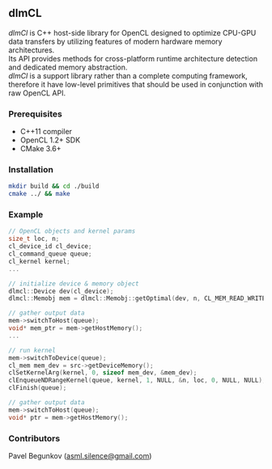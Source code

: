 ## dlmCL

_dlmCl_ is C++ host-side library for OpenCL designed to optimize CPU-GPU data transfers by utilizing features of modern hardware memory architectures.  
Its API provides methods for cross-platform runtime architecture detection and dedicated memory abstraction.  
_dlmCl_ is a support library rather than a complete computing framework, therefore it have low-level primitives that should be used in conjunction with raw OpenCL API.  

### Prerequisites

* C++11 compiler
* OpenCL 1.2+ SDK
* CMake 3.6+

### Installation

```bash
mkdir build && cd ./build
cmake ../ && make
```

### Example

```c++
// OpenCL objects and kernel params
size_t loc, n;
cl_device_id cl_device;
cl_command_queue queue;
cl_kernel kernel;
...

// initialize device & memory object
dlmcl::Device dev(cl_device);
dlmcl::Memobj mem = dlmcl::Memobj::getOptimal(dev, n, CL_MEM_READ_WRITE);

// gather output data
mem->switchToHost(queue);
void* mem_ptr = mem->getHostMemory();
...

// run kernel
mem->switchToDevice(queue);
cl_mem mem_dev = src->getDeviceMemory();
clSetKernelArg(kernel, 0, sizeof mem_dev, &mem_dev);
clEnqueueNDRangeKernel(queue, kernel, 1, NULL, &n, loc, 0, NULL, NULL);
clFinish(queue);

// gather output data
mem->switchToHost(queue);
void* ptr = mem->getHostMemory();
```

### Contributors

Pavel Begunkov (asml.silence@gmail.com)

